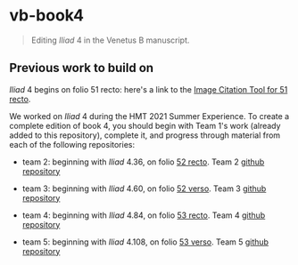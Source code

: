 # vb-book4

> Editing *Iliad* 4 in the Venetus B manuscript.


## Previous work to build on

*Iliad* 4 begins on folio 51 recto: here's a link to the [Image Citation Tool for 51 recto](vb_50v_51r).

We worked on *Iliad* 4 during the HMT 2021 Summer Experience.  To create a complete edition of book 4, you should begin with Team 1's work (already added to this repository), complete it, and progress through material from each of the following repositories:

- team 2: beginning with *Iliad* 4.36, on folio [52 recto](http://www.homermultitext.org/ict2/?urn=urn:cite2:hmt:vbbifolio.v1:vb_51v_52r).  Team 2 [github repository](https://github.com/hmteditors/se2021-2)
- team 3: beginning with *Iliad* 4.60, on folio [52 verso](http://www.homermultitext.org/ict2/?urn=urn:cite2:hmt:vbbifolio.v1:vb_52v_53r).  Team 3 [github repository](https://github.com/hmteditors/se2021-3)
- team 4: beginning with *Iliad* 4.84, on folio [53 recto](http://www.homermultitext.org/ict2/?urn=urn:cite2:hmt:vbbifolio.v1:vb_52v_53r).  Team 4 [github repository](https://github.com/hmteditors/se2021-4)

- team 5: beginning with *Iliad* 4.108, on folio [53 verso](http://www.homermultitext.org/ict2/?urn=urn:cite2:hmt:vbbifolio.v1:vb_53v_54r).  Team 5 [github repository](https://github.com/hmteditors/se2021-5)
